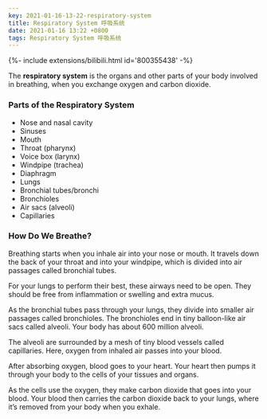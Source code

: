 ```yaml
---
key: 2021-01-16-13-22-respiratory-system
title: Respiratory System 呼吸系统
date: 2021-01-16 13:22 +0800
tags: Respiratory System 呼吸系统
---
```


<div>{%- include extensions/bilibili.html id='800355438' -%}</div>

The **respiratory system** is the organs and other parts of your body involved in breathing,
when you exchange oxygen and carbon dioxide.

### Parts of the Respiratory System

* Nose and nasal cavity
* Sinuses
* Mouth
* Throat (pharynx)
* Voice box (larynx)
* Windpipe (trachea)
* Diaphragm
* Lungs
* Bronchial tubes/bronchi
* Bronchioles
* Air sacs (alveoli)
* Capillaries

### How Do We Breathe?

Breathing starts when you inhale air into your nose or mouth.
It travels down the back of your throat and into your windpipe,
which is divided into air passages called bronchial tubes.

For your lungs to perform their best, these airways need to be open.
They should be free from inflammation or swelling and extra mucus.

As the bronchial tubes pass through your lungs,
they divide into smaller air passages called bronchioles.
The bronchioles end in tiny balloon-like air sacs called alveoli.
Your body has about 600 million alveoli.

The alveoli are surrounded by a mesh of tiny blood vessels called capillaries.
Here, oxygen from inhaled air passes into your blood.

After absorbing oxygen, blood goes to your heart.
Your heart then pumps it through your body to the cells of your tissues and organs.

As the cells use the oxygen, they make carbon dioxide that goes into your blood.
Your blood then carries the carbon dioxide back to your lungs,
where it’s removed from your body when you exhale.

<!--more-->
